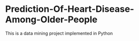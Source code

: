 # Prediction-Of-Heart-Disease-Among-Older-People
This is a data mining project implemented in Python
